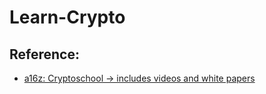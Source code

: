 # Learn-Crypto


## Reference:
* [a16z: Cryptoschool -> includes videos and white papers](https://a16z.com/crypto-startup-school/)
